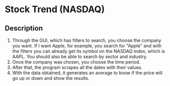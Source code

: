 # Stock Trend (NASDAQ)

## Description

1. Through the GUI, which has filters to search, you choose the company you want. If I want Apple, for example, you search for "Apple" and with the filters you can already get its symbol on the NASDAQ index, which is AAPL. You should also be able to search by sector and industry.
2. Once the company was chosen, you choose the time period.
3. After that, the program scrapes all the dates with their values.
4. With the data obtained, it generates an average to know if the price will go up or down and show the results.
